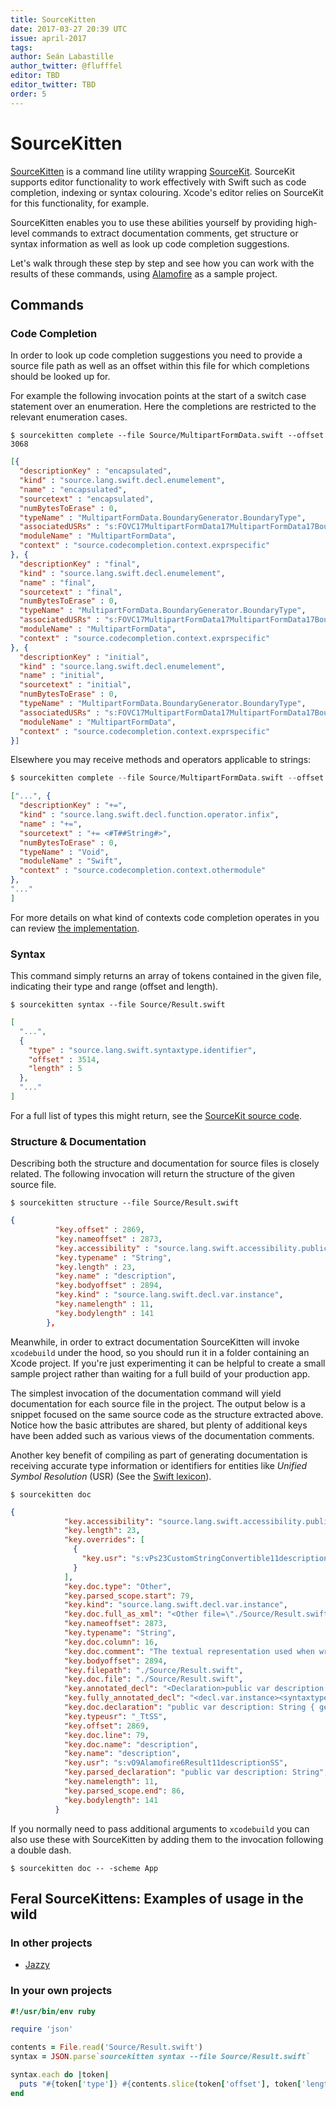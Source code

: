 ```yaml
---
title: SourceKitten
date: 2017-03-27 20:39 UTC
issue: april-2017
tags:
author: Seán Labastille
author_twitter: @flufffel
editor: TBD
editor_twitter: TBD
order: 5
---
```


# SourceKitten

[SourceKitten](https://github.com/jpsim/SourceKitten) is a command line utility wrapping [SourceKit](https://github.com/apple/swift/tree/master/tools/SourceKit).
SourceKit supports editor functionality to work effectively with Swift such as code completion, indexing or syntax colouring. Xcode's editor relies on SourceKit for this functionality, for example.

SourceKitten enables you to use these abilities yourself by providing high-level commands to extract documentation comments, get structure or syntax information as well as look up code completion suggestions.

Let's walk through these step by step and see how you can work with the results of these commands, using [Alamofire](https://github.com/Alamofire/Alamofire) as a sample project.

## Commands

### Code Completion

In order to look up code completion suggestions you need to provide a source file path as well as an offset within this file for which completions should be looked up for.

For example the following invocation points at the start of a switch case statement over an enumeration. Here the completions are restricted to the relevant enumeration cases.

```shell
$ sourcekitten complete --file Source/MultipartFormData.swift --offset 3068
```

```json
[{
  "descriptionKey" : "encapsulated",
  "kind" : "source.lang.swift.decl.enumelement",
  "name" : "encapsulated",
  "sourcetext" : "encapsulated",
  "numBytesToErase" : 0,
  "typeName" : "MultipartFormData.BoundaryGenerator.BoundaryType",
  "associatedUSRs" : "s:FOVC17MultipartFormData17MultipartFormData17BoundaryGenerator12BoundaryType12encapsulatedFMS2_S2_",
  "moduleName" : "MultipartFormData",
  "context" : "source.codecompletion.context.exprspecific"
}, {
  "descriptionKey" : "final",
  "kind" : "source.lang.swift.decl.enumelement",
  "name" : "final",
  "sourcetext" : "final",
  "numBytesToErase" : 0,
  "typeName" : "MultipartFormData.BoundaryGenerator.BoundaryType",
  "associatedUSRs" : "s:FOVC17MultipartFormData17MultipartFormData17BoundaryGenerator12BoundaryType5finalFMS2_S2_",
  "moduleName" : "MultipartFormData",
  "context" : "source.codecompletion.context.exprspecific"
}, {
  "descriptionKey" : "initial",
  "kind" : "source.lang.swift.decl.enumelement",
  "name" : "initial",
  "sourcetext" : "initial",
  "numBytesToErase" : 0,
  "typeName" : "MultipartFormData.BoundaryGenerator.BoundaryType",
  "associatedUSRs" : "s:FOVC17MultipartFormData17MultipartFormData17BoundaryGenerator12BoundaryType7initialFMS2_S2_",
  "moduleName" : "MultipartFormData",
  "context" : "source.codecompletion.context.exprspecific"
}]
```

Elsewhere you may receive methods and operators applicable to strings:

```swift
$ sourcekitten complete --file Source/MultipartFormData.swift --offset 18149
```

```json
["...", {
  "descriptionKey" : "+=",
  "kind" : "source.lang.swift.decl.function.operator.infix",
  "name" : "+=",
  "sourcetext" : "+= <#T##String#>",
  "numBytesToErase" : 0,
  "typeName" : "Void",
  "moduleName" : "Swift",
  "context" : "source.codecompletion.context.othermodule"
},
"..."
]
```

For more details on what kind of contexts code completion operates in you can review [the implementation](https://github.com/apple/swift/blob/master/lib/IDE/CodeCompletion.cpp).

### Syntax

This command simply returns an array of tokens contained in the given file, indicating their type and range (offset and length).

```shell
$ sourcekitten syntax --file Source/Result.swift
```

```json
[
  "...",
  {
    "type" : "source.lang.swift.syntaxtype.identifier",
    "offset" : 3514,
    "length" : 5
  },
  "..."
]
```

For a full list of types this might return, see the [SourceKit source code](https://github.com/apple/swift/blob/master/tools/SourceKit/lib/SwiftLang/SwiftLangSupport.cpp#L402-L419).

### Structure & Documentation

Describing both the structure and documentation for source files is closely related.
The following invocation will return the structure of the given source file.

```shell
$ sourcekitten structure --file Source/Result.swift
```

```json
{
          "key.offset" : 2869,
          "key.nameoffset" : 2873,
          "key.accessibility" : "source.lang.swift.accessibility.public",
          "key.typename" : "String",
          "key.length" : 23,
          "key.name" : "description",
          "key.bodyoffset" : 2894,
          "key.kind" : "source.lang.swift.decl.var.instance",
          "key.namelength" : 11,
          "key.bodylength" : 141
        },
```

Meanwhile, in order to extract documentation SourceKitten will invoke `xcodebuild` under the hood, so you should run it in a folder containing an Xcode project.
If you're just experimenting it can be helpful to create a small sample project rather than waiting for a full build of your production app.

The simplest invocation of the documentation command will yield documentation for each source file in the project.
The output below is a snippet focused on the same source code as the structure extracted above.
Notice how the basic attributes are shared, but plenty of additional keys have been added such as various views of the documentation comments.

Another key benefit of compiling as part of generating documentation is receiving accurate type information or identifiers for entities like _Unified Symbol Resolution_ (USR) (See the [Swift lexicon](https://raw.githubusercontent.com/apple/swift/7e68e02b4eaa1cf44037a383129cbef60ea55d67/docs/Lexicon.rst)).


```shell
$ sourcekitten doc
```

```json
{
            "key.accessibility": "source.lang.swift.accessibility.public",
            "key.length": 23,
            "key.overrides": [
              {
                "key.usr": "s:vPs23CustomStringConvertible11descriptionSS"
              }
            ],
            "key.doc.type": "Other",
            "key.parsed_scope.start": 79,
            "key.kind": "source.lang.swift.decl.var.instance",
            "key.doc.full_as_xml": "<Other file=\"./Source/Result.swift\" line=\"79\" column=\"16\"><Name>description</Name><USR>s:vO9Alamofire6Result11descriptionSS</USR><Declaration>public var description: String { get }</Declaration><Abstract><Para>The textual representation used when written to an output stream, which includes whether the result was a success or failure.</Para></Abstract></Other>",
            "key.nameoffset": 2873,
            "key.typename": "String",
            "key.doc.column": 16,
            "key.doc.comment": "The textual representation used when written to an output stream, which includes whether the result was a\nsuccess or failure.",
            "key.bodyoffset": 2894,
            "key.filepath": "./Source/Result.swift",
            "key.doc.file": "./Source/Result.swift",
            "key.annotated_decl": "<Declaration>public var description: <Type usr=\"s:SS\">String</Type> { get }</Declaration>",
            "key.fully_annotated_decl": "<decl.var.instance><syntaxtype.keyword>public</syntaxtype.keyword> <syntaxtype.keyword>var</syntaxtype.keyword> <decl.name>description</decl.name>: <decl.var.type><ref.struct usr=\"s:SS\">String</ref.struct></decl.var.type> { <syntaxtype.keyword>get</syntaxtype.keyword> }</decl.var.instance>",
            "key.doc.declaration": "public var description: String { get }",
            "key.typeusr": "_TtSS",
            "key.offset": 2869,
            "key.doc.line": 79,
            "key.doc.name": "description",
            "key.name": "description",
            "key.usr": "s:vO9Alamofire6Result11descriptionSS",
            "key.parsed_declaration": "public var description: String",
            "key.namelength": 11,
            "key.parsed_scope.end": 86,
            "key.bodylength": 141
          }
```

If you normally need to pass additional arguments to `xcodebuild` you can also use these with SourceKitten by adding them to the invocation following a double dash.

```shell
$ sourcekitten doc -- -scheme App
```

## Feral SourceKittens: Examples of usage in the wild

### In other projects

- [Jazzy](https://github.com/realm/jazzy)


### In your own projects

```ruby
#!/usr/bin/env ruby

require 'json'

contents = File.read('Source/Result.swift')
syntax = JSON.parse`sourcekitten syntax --file Source/Result.swift`

syntax.each do |token|
  puts "#{token['type']} #{contents.slice(token['offset'], token['length'])}"
end

```
